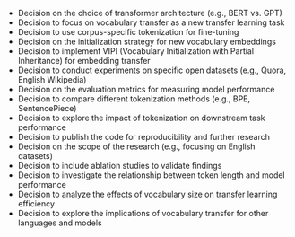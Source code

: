 - Decision on the choice of transformer architecture (e.g., BERT vs. GPT)
- Decision to focus on vocabulary transfer as a new transfer learning task
- Decision to use corpus-specific tokenization for fine-tuning
- Decision on the initialization strategy for new vocabulary embeddings
- Decision to implement VIPI (Vocabulary Initialization with Partial Inheritance) for embedding transfer
- Decision to conduct experiments on specific open datasets (e.g., Quora, English Wikipedia)
- Decision on the evaluation metrics for measuring model performance
- Decision to compare different tokenization methods (e.g., BPE, SentencePiece)
- Decision to explore the impact of tokenization on downstream task performance
- Decision to publish the code for reproducibility and further research
- Decision on the scope of the research (e.g., focusing on English datasets)
- Decision to include ablation studies to validate findings
- Decision to investigate the relationship between token length and model performance
- Decision to analyze the effects of vocabulary size on transfer learning efficiency
- Decision to explore the implications of vocabulary transfer for other languages and models